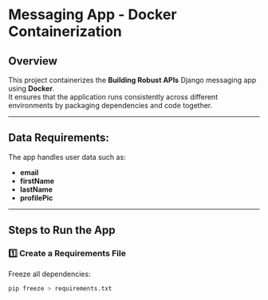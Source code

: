 # Messaging App - Docker Containerization

## Overview
This project containerizes the **Building Robust APIs** Django messaging app using **Docker**.  
It ensures that the application runs consistently across different environments by packaging dependencies and code together.

---

## Data Requirements:
The app handles user data such as:
- **email**
- **firstName**
- **lastName**
- **profilePic**

---

## Steps to Run the App

### 1️⃣ Create a Requirements File
Freeze all dependencies:
```bash
pip freeze > requirements.txt
